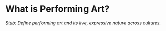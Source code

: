 # What is Performing Art?

*Stub: Define performing art and its live, expressive nature across cultures.*